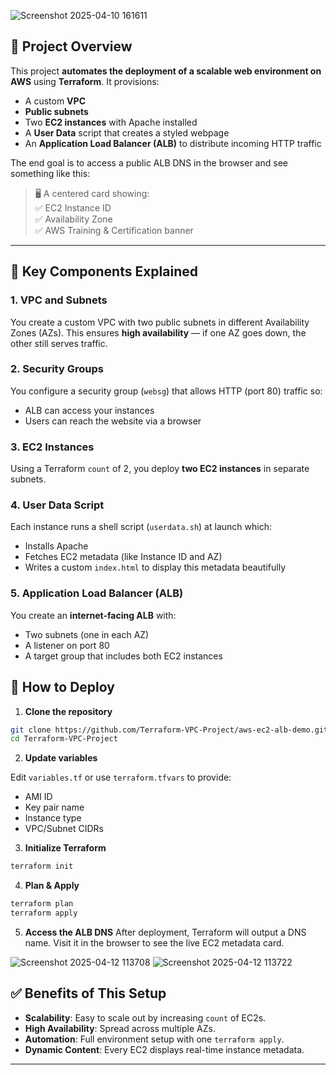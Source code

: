 
![Screenshot 2025-04-10 161611](https://github.com/user-attachments/assets/4fedd8e5-0e46-4b86-88a8-f623210b2013)

## 📘 Project Overview

This project **automates the deployment of a scalable web environment on AWS** using **Terraform**. It provisions:

- A custom **VPC**
- **Public subnets**
- Two **EC2 instances** with Apache installed
- A **User Data** script that creates a styled webpage
- An **Application Load Balancer (ALB)** to distribute incoming HTTP traffic

The end goal is to access a public ALB DNS in the browser and see something like this:

> 🖥️ A centered card showing:  
> ✅ EC2 Instance ID  
> ✅ Availability Zone  
> ✅ AWS Training & Certification banner  

---
## 🔧 Key Components Explained

### 1. VPC and Subnets
You create a custom VPC with two public subnets in different Availability Zones (AZs). This ensures **high availability** — if one AZ goes down, the other still serves traffic.

### 2. Security Groups
You configure a security group (`websg`) that allows HTTP (port 80) traffic so:
- ALB can access your instances
- Users can reach the website via a browser

### 3. EC2 Instances
Using a Terraform `count` of 2, you deploy **two EC2 instances** in separate subnets.

### 4. User Data Script
Each instance runs a shell script (`userdata.sh`) at launch which:
- Installs Apache
- Fetches EC2 metadata (like Instance ID and AZ)
- Writes a custom `index.html` to display this metadata beautifully

### 5. Application Load Balancer (ALB)
You create an **internet-facing ALB** with:
- Two subnets (one in each AZ)
- A listener on port 80
- A target group that includes both EC2 instances

## 🚀 How to Deploy

1. **Clone the repository**

```bash
git clone https://github.com/Terraform-VPC-Project/aws-ec2-alb-demo.git
cd Terraform-VPC-Project
```

2. **Update variables**

Edit `variables.tf` or use `terraform.tfvars` to provide:
- AMI ID
- Key pair name
- Instance type
- VPC/Subnet CIDRs

3. **Initialize Terraform**

```bash
terraform init
```

4. **Plan & Apply**

```bash
terraform plan
terraform apply
```

5. **Access the ALB DNS**
After deployment, Terraform will output a DNS name. Visit it in the browser to see the live EC2 metadata card.

![Screenshot 2025-04-12 113708](https://github.com/user-attachments/assets/097ffb31-7c4a-40c6-b294-bb250db53b37)
![Screenshot 2025-04-12 113722](https://github.com/user-attachments/assets/60f6a07c-aedb-4cf1-9102-89934dc43903)


## ✅ Benefits of This Setup

- **Scalability**: Easy to scale out by increasing `count` of EC2s.
- **High Availability**: Spread across multiple AZs.
- **Automation**: Full environment setup with one `terraform apply`.
- **Dynamic Content**: Every EC2 displays real-time instance metadata.

---


